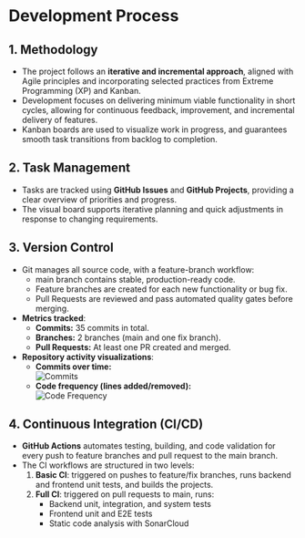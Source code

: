 # Development Process

## 1. Methodology
- The project follows an **iterative and incremental approach**, aligned with Agile principles and incorporating selected practices from Extreme Programming (XP) and Kanban.  
- Development focuses on delivering minimum viable functionality in short cycles, allowing for continuous feedback, improvement, and incremental delivery of features.  
- Kanban boards are used to visualize work in progress, and guarantees smooth task transitions from backlog to completion.

## 2. Task Management
- Tasks are tracked using **GitHub Issues** and **GitHub Projects**, providing a clear overview of priorities and progress.  
- The visual board supports iterative planning and quick adjustments in response to changing requirements.

## 3. Version Control
- Git manages all source code, with a feature-branch workflow:
  - main branch contains stable, production-ready code.
  - Feature branches are created for each new functionality or bug fix.
  - Pull Requests are reviewed and pass automated quality gates before merging.  
- **Metrics tracked**:
  - **Commits:** 35 commits in total.
  - **Branches:** 2 branches (main and one fix branch).
  - **Pull Requests:** At least one PR created and merged.
- **Repository activity visualizations**:
  - **Commits over time:**  
    ![Commits](images/Commits.png)
  - **Code frequency (lines added/removed):**  
    ![Code Frequency](images/Code-frequency.png)

## 4. Continuous Integration (CI/CD)
- **GitHub Actions** automates testing, building, and code validation for every push to feature branches and pull request to the main branch.
- The CI workflows are structured in two levels:
  1. **Basic CI**: triggered on pushes to feature/fix branches, runs backend and frontend unit tests, and builds the projects.
  2. **Full CI**: triggered on pull requests to main, runs:
     - Backend unit, integration, and system tests
     - Frontend unit and E2E tests
     - Static code analysis with SonarCloud

